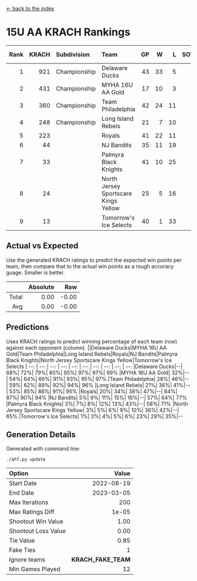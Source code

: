 [<- back to the index](readme.md)
# 15U AA KRACH Rankings
Rank|KRACH|Subdivision|Team|GP|W|L|SOW|SOL|T|SoS|Exp Wins|Win Diff
---:|---:|:---|:---|---:|---:|---:|---:|---:|---:|---:|---:|---:
1|921|Championship|Delaware Ducks|43|33|5|3|1|1|218|36.8|-0.0
2|431|Championship|MYHA 16U AA Gold|17|10|3|1|2|1|386|11.8|-0.0
3|360|Championship|Team Philadelphia|42|24|11|4|2|1|295|28.9|0.0
4|248|Championship|Long Island Rebels|21|7|10|3|0|1|461|10.8|-0.0
5|223||Royals|41|22|11|3|4|1|265|25.9|0.0
6|44||NJ Bandits|35|11|19|1|3|1|258|12.9|0.0
7|33||Palmyra Black Knights|41|10|25|1|4|1|309|11.9|0.0
8|24||North Jersey Sportscare Kings Yellow|25|5|16|1|2|1|186|6.9|0.0
9|13||Tomorrow's Ice Selects|40|1|33|3|2|1|301|4.9|0.0

## Actual vs Expected
Use the generated KRACH ratings to predict the expected win points per team, then compare that to the actual win points as a rough accuracy guage. Smaller is better.

||Absolute|Raw
|---:|---:|---:
|Total|0.00|-0.00
|Avg|0.00|-0.00

## Predictions
Uses KRACH ratings to predict winning percentage of each team (row) against each opponent (column).
||Delaware Ducks|MYHA 16U AA Gold|Team Philadelphia|Long Island Rebels|Royals|NJ Bandits|Palmyra Black Knights|North Jersey Sportscare Kings Yellow|Tomorrow's Ice Selects
| --: | --: | --: | --: | --: | --: | --: | --: | --: | --: 
|Delaware Ducks|--| 68%| 72%| 79%| 80%| 95%| 97%| 97%| 99%
|MYHA 16U AA Gold| 32%|--| 54%| 64%| 66%| 91%| 93%| 95%| 97%
|Team Philadelphia| 28%| 46%|--| 59%| 62%| 89%| 92%| 94%| 96%
|Long Island Rebels| 21%| 36%| 41%|--| 53%| 85%| 88%| 91%| 95%
|Royals| 20%| 34%| 38%| 47%|--| 84%| 87%| 90%| 94%
|NJ Bandits|  5%|  9%| 11%| 15%| 16%|--| 57%| 64%| 77%
|Palmyra Black Knights|  3%|  7%|  8%| 12%| 13%| 43%|--| 58%| 71%
|North Jersey Sportscare Kings Yellow|  3%|  5%|  6%|  9%| 10%| 36%| 42%|--| 65%
|Tomorrow's Ice Selects|  1%|  3%|  4%|  5%|  6%| 23%| 29%| 35%|--

## Generation Details

Generated with command line:
```
./ahf.py update
```

| Option | Value |
| :----- | ----: |
| Start Date | 2022-08-19 |
| End Date | 2023-03-05 |
| Max Iterations | 200 |
| Max Ratings Diff | 1e-05 |
| Shootout Win Value | 1.00 |
| Shootout Loss Value | 0.00 |
| Tie Value | 0.85 |
| Fake Ties | 1 |
| Ignore teams | __KRACH_FAKE_TEAM__ |
| Min Games Played | 12 |

